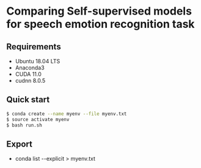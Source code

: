 # Comparing Self-supervised models for speech emotion recognition task

## Requirements
- Ubuntu 18.04 LTS
- Anaconda3
- CUDA 11.0
- cudnn 8.0.5

## Quick start
```bash
$ conda create --name myenv --file myenv.txt
$ source activate myenv
$ bash run.sh
```
## Export
- conda list --explicit > myenv.txt